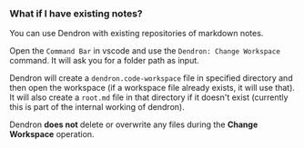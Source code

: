 ### What if I have existing notes?

You can use Dendron with existing repositories of markdown notes. 

Open the `Command Bar` in vscode and use the `Dendron: Change Workspace` command. It will ask you for a folder path as input.

Dendron will create a `dendron.code-workspace` file in specified directory and then open the workspace (if a workspace file already exists, it will use that). It will also create a `root.md` file in that directory if it doesn't exist (currently this is part of the internal working of dendron). 

Dendron **does not** delete or overwrite any files during the **Change Workspace** operation. 